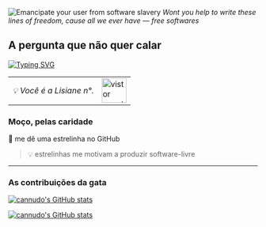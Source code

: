 
![Emancipate your user from software slavery](https://github.com/user-attachments/assets/0c73e3cc-6294-4797-9a21-d6932873868e)
_Wont you help to write these lines of freedom, cause all we ever have — free softwares_

## A pergunta que não quer calar

[![Typing SVG](https://readme-typing-svg.demolab.com?font=Fira+Code&duration=2500&pause=100&width=435&lines=quantas+lisianes+podem+coexistir;no+multiverso%3F)](https://git.io/typing-svg)

<table>
  <tbody><tr>
    <td><i>💡 Você é a Lisiane n°.</i></td>
    <td><a target="_blank" rel="noopener noreferrer nofollow" href="https://profile-counter.glitch.me/cannudo/count.svg"><img src="https://profile-counter.glitch.me/cannudo/count.svg" alt="vistor count" height="50" data-canonical-src="https://profile-counter.glitch.me/mohitsharma-iitj/count.svg" style="max-width: 100%;"></a></td>
  </tr>
</tbody></table>

### Moço, pelas caridade

🌟 me dê uma estrelinha no GitHub

> 💡 estrelinhas me motivam a produzir software-livre

---

### As contribuições da gata

[![cannudo's GitHub stats](https://github-readme-stats.vercel.app/api?username=cannudo&show_icons=true&theme=prussian)](https://github.com/cannudo)

[![cannudo's GitHub stats](https://github-readme-stats.vercel.app/api/top-langs/?username=cannudo&hide=css&layout=compact&theme=prussian)](https://github.com/cannudo)

